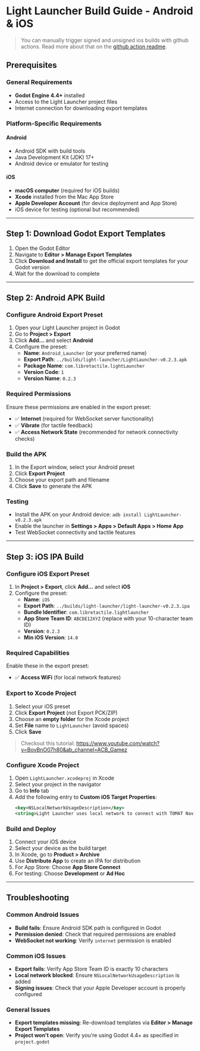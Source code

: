 # Light Launcher Build Guide - Android & iOS


> You can manually trigger signed and unsigned ios builds with github actions. Read more about that on the [github action readme](build-ios-gha.md).


## Prerequisites

### General Requirements
- **Godot Engine 4.4+** installed
- Access to the Light Launcher project files
- Internet connection for downloading export templates

### Platform-Specific Requirements

#### Android
- Android SDK with build tools
- Java Development Kit (JDK) 17+
- Android device or emulator for testing

#### iOS
- **macOS computer** (required for iOS builds)
- **Xcode** installed from the Mac App Store
- **Apple Developer Account** (for device deployment and App Store)
- iOS device for testing (optional but recommended)

---

## Step 1: Download Godot Export Templates

1. Open the Godot Editor
2. Navigate to **Editor > Manage Export Templates**
3. Click **Download and Install** to get the official export templates for your Godot version
4. Wait for the download to complete

---

## Step 2: Android APK Build

### Configure Android Export Preset

1. Open your Light Launcher project in Godot
2. Go to **Project > Export**
3. Click **Add...** and select **Android**
4. Configure the preset:
   - **Name**: `Android_Launcher` (or your preferred name)
   - **Export Path**: `../builds/light-launcher/LightLauncher-v0.2.3.apk`
   - **Package Name**: `com.libretactile.lightLauncher`
   - **Version Code**: `1`
   - **Version Name**: `0.2.3`

### Required Permissions
Ensure these permissions are enabled in the export preset:
- ✅ **Internet** (required for WebSocket server functionality)
- ✅ **Vibrate** (for tactile feedback)
- ✅ **Access Network State** (recommended for network connectivity checks)

### Build the APK

1. In the Export window, select your Android preset
2. Click **Export Project**
3. Choose your export path and filename
4. Click **Save** to generate the APK

### Testing
- Install the APK on your Android device: `adb install LightLauncher-v0.2.3.apk`
- Enable the launcher in **Settings > Apps > Default Apps > Home App**
- Test WebSocket connectivity and tactile features

---

## Step 3: iOS IPA Build

### Configure iOS Export Preset

1. In **Project > Export**, click **Add...** and select **iOS**
2. Configure the preset:
   - **Name**: `iOS`
   - **Export Path**: `../builds/light-launcher/light-launcher-v0.2.3.ipa`
   - **Bundle Identifier**: `com.libretactile.lightlauncher`
   - **App Store Team ID**: `ABCDE12XYZ` (replace with your 10-character team ID)
   - **Version**: `0.2.3`
   - **Min iOS Version**: `14.0`

### Required Capabilities
Enable these in the export preset:
- ✅ **Access WiFi** (for local network features)

### Export to Xcode Project

1. Select your iOS preset
2. Click **Export Project** (not Export PCK/ZIP)
3. Choose an **empty folder** for the Xcode project
4. Set **File** name to `LightLauncher` (avoid spaces)
5. Click **Save**

> Checkout this tutorial:  https://www.youtube.com/watch?v=BovBnO07h80&ab_channel=ACB_Gamez

### Configure Xcode Project

1. Open `LightLauncher.xcodeproj` in Xcode
2. Select your project in the navigator
3. Go to **Info** tab
4. Add the following entry to **Custom iOS Target Properties**:
   ```xml
   <key>NSLocalNetworkUsageDescription</key>
   <string>Light Launcher uses local network to connect with TOMAT Navigator and provide tactile feedback for accessible navigation.</string>
   ```

### Build and Deploy

1. Connect your iOS device
2. Select your device as the build target
3. In Xcode, go to **Product > Archive**
4. Use **Distribute App** to create an IPA for distribution
5. For App Store: Choose **App Store Connect**
6. For testing: Choose **Development** or **Ad Hoc**

---

## Troubleshooting

### Common Android Issues
- **Build fails**: Ensure Android SDK path is configured in Godot
- **Permission denied**: Check that required permissions are enabled
- **WebSocket not working**: Verify `internet` permission is enabled

### Common iOS Issues
- **Export fails**: Verify App Store Team ID is exactly 10 characters
- **Local network blocked**: Ensure `NSLocalNetworkUsageDescription` is added
- **Signing issues**: Check that your Apple Developer account is properly configured

### General Issues
- **Export templates missing**: Re-download templates via **Editor > Manage Export Templates**
- **Project won't open**: Verify you're using Godot 4.4+ as specified in `project.godot`
